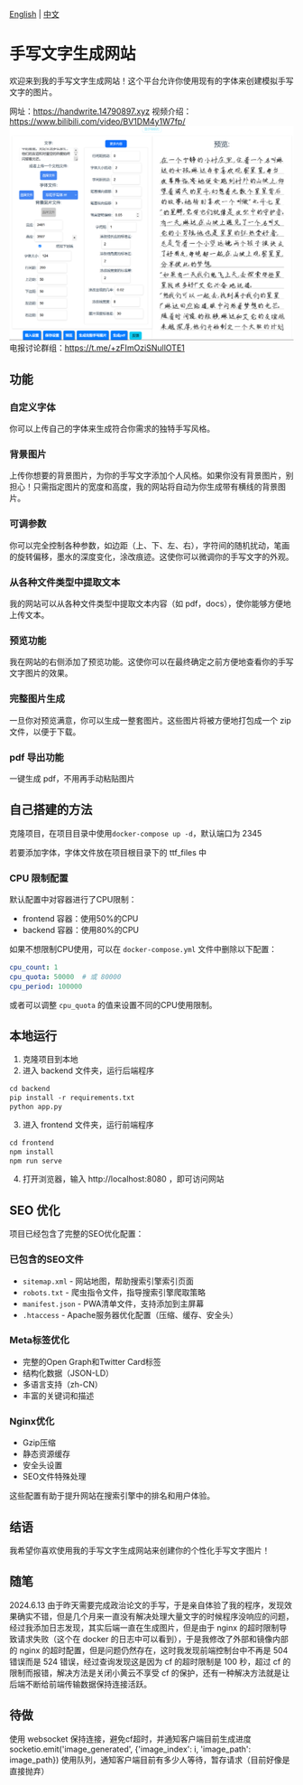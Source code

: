 [English](README_en.md) | [中文](README.md)

# 手写文字生成网站

欢迎来到我的手写文字生成网站！这个平台允许你使用现有的字体来创建模拟手写文字的图片。

网址：https://handwrite.14790897.xyz
视频介绍： https://www.bilibili.com/video/BV1DM4y1W7fp/
![Alt text](image-generate.png)
电报讨论群组：https://t.me/+zFImOziSNullOTE1

## 功能

### 自定义字体

你可以上传自己的字体来生成符合你需求的独特手写风格。

### 背景图片

上传你想要的背景图片，为你的手写文字添加个人风格。如果你没有背景图片，别担心！只需指定图片的宽度和高度，我的网站将自动为你生成带有横线的背景图片。

### 可调参数

你可以完全控制各种参数，如边距（上、下、左、右），字符间的随机扰动，笔画的旋转偏移，墨水的深度变化，涂改痕迹。这使你可以微调你的手写文字的外观。

### 从各种文件类型中提取文本

我的网站可以从各种文件类型中提取文本内容（如 pdf，docs），使你能够方便地上传文本。

### 预览功能

我在网站的右侧添加了预览功能。这使你可以在最终确定之前方便地查看你的手写文字图片的效果。

### 完整图片生成

一旦你对预览满意，你可以生成一整套图片。这些图片将被方便地打包成一个 zip 文件，以便于下载。

### pdf 导出功能

一键生成 pdf，不用再手动粘贴图片

## 自己搭建的方法

克隆项目，在项目目录中使用`docker-compose up -d`，默认端口为 2345

若要添加字体，字体文件放在项目根目录下的 ttf_files 中

### CPU 限制配置

默认配置中对容器进行了CPU限制：
- frontend 容器：使用50%的CPU
- backend 容器：使用80%的CPU

如果不想限制CPU使用，可以在 `docker-compose.yml` 文件中删除以下配置：
```yaml
cpu_count: 1
cpu_quota: 50000  # 或 80000
cpu_period: 100000
```

或者可以调整 `cpu_quota` 的值来设置不同的CPU使用限制。

## 本地运行

1. 克隆项目到本地
2. 进入 backend 文件夹，运行后端程序

```shell
cd backend
pip install -r requirements.txt
python app.py
```

3. 进入 frontend 文件夹，运行前端程序

```shell
cd frontend
npm install
npm run serve
```

4. 打开浏览器，输入 http://localhost:8080 ，即可访问网站

## SEO 优化

项目已经包含了完整的SEO优化配置：

### 已包含的SEO文件
- `sitemap.xml` - 网站地图，帮助搜索引擎索引页面
- `robots.txt` - 爬虫指令文件，指导搜索引擎爬取策略
- `manifest.json` - PWA清单文件，支持添加到主屏幕
- `.htaccess` - Apache服务器优化配置（压缩、缓存、安全头）

### Meta标签优化
- 完整的Open Graph和Twitter Card标签
- 结构化数据（JSON-LD）
- 多语言支持（zh-CN）
- 丰富的关键词和描述

### Nginx优化
- Gzip压缩
- 静态资源缓存
- 安全头设置
- SEO文件特殊处理

这些配置有助于提升网站在搜索引擎中的排名和用户体验。

## 结语

我希望你喜欢使用我的手写文字生成网站来创建你的个性化手写文字图片！

## 随笔

2024.6.13 由于昨天需要完成政治论文的手写，于是亲自体验了我的程序，发现效果确实不错，但是几个月来一直没有解决处理大量文字的时候程序没响应的问题，经过我添加日志发现，其实后端一直在生成图片，但是由于 nginx 的超时限制导致请求失败（这个在 docker 的日志中可以看到），于是我修改了外部和镜像内部的 nginx 的超时配置，但是问题仍然存在，这时我发现前端控制台中不再是 504 错误而是 524 错误，经过查询发现这是因为 cf 的超时限制是 100 秒，超过 cf 的限制而报错，解决方法是关闭小黄云不享受 cf 的保护，还有一种解决方法就是让后端不断给前端传输数据保持连接活跃。

## 待做

使用 websocket 保持连接，避免cf超时，并通知客户端目前生成进度
socketio.emit('image_generated', {'image_index': i, 'image_path': image_path})
使用队列，通知客户端目前有多少人等待，暂存请求（目前好像是直接抛弃）
